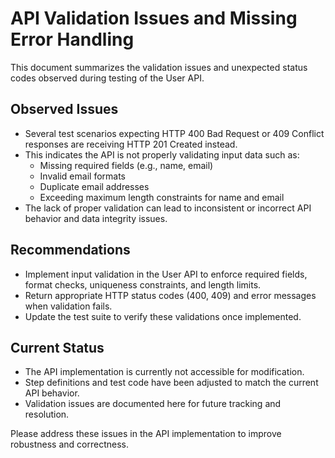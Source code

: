 # API Validation Issues and Missing Error Handling

This document summarizes the validation issues and unexpected status codes observed during testing of the User API.

## Observed Issues

- Several test scenarios expecting HTTP 400 Bad Request or 409 Conflict responses are receiving HTTP 201 Created instead.
- This indicates the API is not properly validating input data such as:
  - Missing required fields (e.g., name, email)
  - Invalid email formats
  - Duplicate email addresses
  - Exceeding maximum length constraints for name and email
- The lack of proper validation can lead to inconsistent or incorrect API behavior and data integrity issues.

## Recommendations

- Implement input validation in the User API to enforce required fields, format checks, uniqueness constraints, and length limits.
- Return appropriate HTTP status codes (400, 409) and error messages when validation fails.
- Update the test suite to verify these validations once implemented.

## Current Status

- The API implementation is currently not accessible for modification.
- Step definitions and test code have been adjusted to match the current API behavior.
- Validation issues are documented here for future tracking and resolution.

Please address these issues in the API implementation to improve robustness and correctness.
